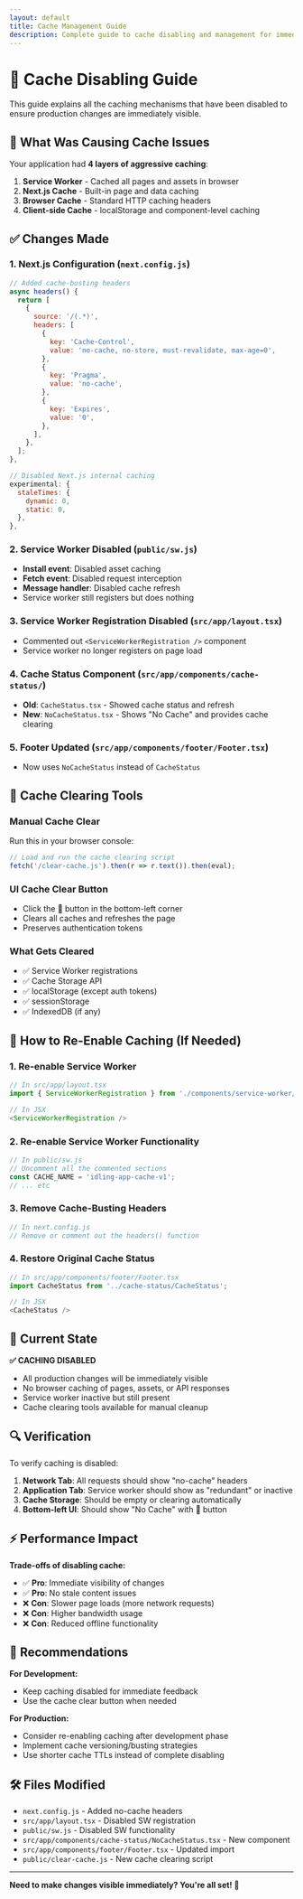 ```yaml
---
layout: default
title: Cache Management Guide
description: Complete guide to cache disabling and management for immediate production visibility
---
```


# 🚫 Cache Disabling Guide

This guide explains all the caching mechanisms that have been disabled to ensure production changes are immediately visible.

## 🎯 What Was Causing Cache Issues

Your application had **4 layers of aggressive caching**:

1. **Service Worker** - Cached all pages and assets in browser
2. **Next.js Cache** - Built-in page and data caching
3. **Browser Cache** - Standard HTTP caching headers
4. **Client-side Cache** - localStorage and component-level caching

## ✅ Changes Made

### 1. Next.js Configuration (`next.config.js`)
```javascript
// Added cache-busting headers
async headers() {
  return [
    {
      source: '/(.*)',
      headers: [
        {
          key: 'Cache-Control',
          value: 'no-cache, no-store, must-revalidate, max-age=0',
        },
        {
          key: 'Pragma',
          value: 'no-cache',
        },
        {
          key: 'Expires',
          value: '0',
        },
      ],
    },
  ];
},

// Disabled Next.js internal caching
experimental: {
  staleTimes: {
    dynamic: 0,
    static: 0,
  },
},
```

### 2. Service Worker Disabled (`public/sw.js`)
- **Install event**: Disabled asset caching
- **Fetch event**: Disabled request interception  
- **Message handler**: Disabled cache refresh
- Service worker still registers but does nothing

### 3. Service Worker Registration Disabled (`src/app/layout.tsx`)
- Commented out `<ServiceWorkerRegistration />` component
- Service worker no longer registers on page load

### 4. Cache Status Component (`src/app/components/cache-status/`)
- **Old**: `CacheStatus.tsx` - Showed cache status and refresh
- **New**: `NoCacheStatus.tsx` - Shows "No Cache" and provides cache clearing

### 5. Footer Updated (`src/app/components/footer/Footer.tsx`)
- Now uses `NoCacheStatus` instead of `CacheStatus`

## 🧹 Cache Clearing Tools

### Manual Cache Clear
Run this in your browser console:
```javascript
// Load and run the cache clearing script
fetch('/clear-cache.js').then(r => r.text()).then(eval);
```

### UI Cache Clear Button
- Click the 🧹 button in the bottom-left corner
- Clears all caches and refreshes the page
- Preserves authentication tokens

### What Gets Cleared
- ✅ Service Worker registrations
- ✅ Cache Storage API
- ✅ localStorage (except auth tokens)
- ✅ sessionStorage
- ✅ IndexedDB (if any)

## 🔄 How to Re-Enable Caching (If Needed)

### 1. Re-enable Service Worker
```typescript
// In src/app/layout.tsx
import { ServiceWorkerRegistration } from './components/service-worker/ServiceWorkerRegistration';

// In JSX
<ServiceWorkerRegistration />
```

### 2. Re-enable Service Worker Functionality
```javascript
// In public/sw.js
// Uncomment all the commented sections
const CACHE_NAME = 'idling-app-cache-v1';
// ... etc
```

### 3. Remove Cache-Busting Headers
```javascript
// In next.config.js
// Remove or comment out the headers() function
```

### 4. Restore Original Cache Status
```typescript
// In src/app/components/footer/Footer.tsx
import CacheStatus from '../cache-status/CacheStatus';

// In JSX
<CacheStatus />
```

## 🚨 Current State

**✅ CACHING DISABLED**
- All production changes will be immediately visible
- No browser caching of pages, assets, or API responses
- Service worker inactive but still present
- Cache clearing tools available for manual cleanup

## 🔍 Verification

To verify caching is disabled:

1. **Network Tab**: All requests should show "no-cache" headers
2. **Application Tab**: Service worker should show as "redundant" or inactive
3. **Cache Storage**: Should be empty or clearing automatically
4. **Bottom-left UI**: Should show "No Cache" with 🧹 button

## ⚡ Performance Impact

**Trade-offs of disabling cache:**
- ✅ **Pro**: Immediate visibility of changes
- ✅ **Pro**: No stale content issues
- ❌ **Con**: Slower page loads (more network requests)
- ❌ **Con**: Higher bandwidth usage
- ❌ **Con**: Reduced offline functionality

## 🎯 Recommendations

**For Development:**
- Keep caching disabled for immediate feedback
- Use the cache clear button when needed

**For Production:**
- Consider re-enabling caching after development phase
- Implement cache versioning/busting strategies
- Use shorter cache TTLs instead of complete disabling

## 🛠️ Files Modified

- `next.config.js` - Added no-cache headers
- `src/app/layout.tsx` - Disabled SW registration  
- `public/sw.js` - Disabled SW functionality
- `src/app/components/cache-status/NoCacheStatus.tsx` - New component
- `src/app/components/footer/Footer.tsx` - Updated import
- `public/clear-cache.js` - New cache clearing script

---

**Need to make changes visible immediately? You're all set! 🎉** 